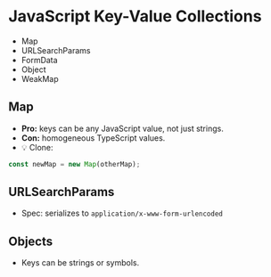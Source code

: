 # JavaScript Key-Value Collections

- Map
- URLSearchParams
- FormData
- Object
- WeakMap

## Map

- **Pro:** keys can be any JavaScript value, not just strings.
- **Con:** homogeneous TypeScript values.
- 💡 Clone:
```js
const newMap = new Map(otherMap);
```

## URLSearchParams

- Spec: serializes to `application/x-www-form-urlencoded`

## Objects

- Keys can be strings or symbols.
